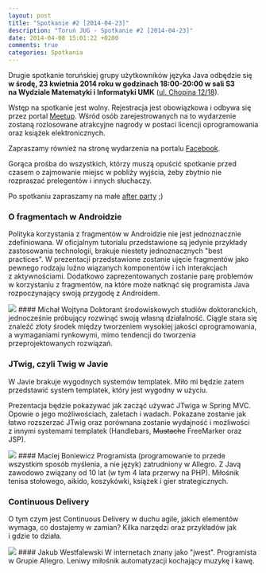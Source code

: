```yaml
---
layout: post
title: "Spotkanie #2 [2014-04-23]"
description: "Toruń JUG - Spotkanie #2 [2014-04-23]"
date: 2014-04-08 15:01:22 +0200
comments: true
categories: Spotkania
---
```

Drugie spotkanie toruńskiej grupy użytkowników języka Java odbędzie się **w&nbsp;środę, 23 kwietnia 2014 roku w&nbsp;godzinach 18:00-20:00 w&nbsp;sali S3 na&nbsp;Wydziale Matematyki i&nbsp;Informatyki UMK** (<a href="https://www.google.pl/maps/place/Fryderyka+Chopina+12%2F18/" target="_blank"><span class="glyphicon glyphicon-map-marker"></span>ul.&nbsp;Chopina 12/18</a>). 

Wstęp na&nbsp;spotkanie jest wolny. Rejestracja jest obowiązkowa i&nbsp;odbywa się przez portal <a href="http://www.meetup.com/Torun-JUG/events/175597572/" target="_blank">Meetup</a>. Wśród osób zarejestrowanych na to wydarzenie zostaną rozlosowane atrakcyjne nagrody w&nbsp;postaci licencji oprogramowania oraz książek elektronicznych. 

Zapraszamy również na&nbsp;stronę wydarzenia na&nbsp;portalu <a href="https://www.facebook.com/events/1402971459975866/" target="_blank">Facebook</a>. 

Gorąca prośba do wszystkich, którzy muszą opuścić spotkanie przed czasem o&nbsp;zajmowanie miejsc w&nbsp;pobliży wyjścia, żeby zbytnio nie rozpraszać prelegentów i&nbsp;innych słuchaczy. 

Po spotkaniu zapraszamy na małe <a href="https://www.facebook.com/events/850959914918569/" target="_blank">after party</a> ;) <!-- more -->

### O fragmentach w Androidzie
Polityka korzystania z&nbsp;fragmentów w&nbsp;Androidzie nie jest jednoznacznie zdefiniowana. W&nbsp;oficjalnym tutorialu przedstawione są jedynie przykłady zastosowania technologii, brakuje niestety jednoznacznych "best practices". W&nbsp;prezentacji przedstawione zostanie ujęcie fragmentów jako pewnego rodzaju luźno wiązanych komponentów i&nbsp;ich interakcjach z&nbsp;aktywnościami. Dodatkowo zaprezentowanych zostanie parę problemów w&nbsp;korzystaniu z&nbsp;fragmentów, na&nbsp;które może natknąć się programista Java rozpoczynający swoją przygodę z&nbsp;Androidem.

<img class="no-border speaker-face" src="{{ root_url }}/images/speakers/wojtyna-michal.jpg" />
#### Michał Wojtyna
Doktorant środowiskowych studiów doktoranckich, jednocześnie próbujący rozwinąć swoją własną działalność. Ciągle stara się znaleźć złoty środek między tworzeniem wysokiej jakości oprogramowania, a&nbsp;wymaganiami rynkowymi, mimo tendencji do&nbsp;tworzenia przeprojektowanych rozwiązań.

<span class="clearfix"></span>
### JTwig, czyli Twig w Javie
W&nbsp;Javie brakuje wygodnych systemów templatek. Miło mi będzie zatem przedstawić system templatek, który jest wygodny w&nbsp;użyciu. 

Prezentacja będzie pokazywać jak zacząć używać JTwiga w&nbsp;Spring MVC. Opowie o&nbsp;jego możliwościach, zaletach i&nbsp;wadach. Pokazane zostanie jak łatwo rozszerzać JTwig oraz porównana zostanie wydajność i&nbsp;możliwości z&nbsp;innymi systemami templatek (Handlebars, ~~Mustache~~ FreeMarker oraz JSP).

<img class="no-border speaker-face" src="{{ root_url }}/images/speakers/boniewicz-maciej.jpg" />
#### Maciej Boniewicz
Programista (programowanie to przede wszystkim sposób myślenia, a&nbsp;nie język) zatrudniony w Allegro. Z&nbsp;Javą zawodowo związany od 10 lat (w&nbsp;tym 4&nbsp;lata przerwy na&nbsp;PHP). Miłośnik tenisa stołowego, aikido, koszykówki, książek i&nbsp;gier strategicznych.

<span class="clearfix"></span>
### Continuous Delivery
O&nbsp;tym czym jest Continuous Delivery w&nbsp;duchu agile, jakich elementów wymaga, co dostajemy w&nbsp;zamian? Kilka narzędzi oraz przykładów jak i&nbsp;gdzie to działa.

<img class="no-border speaker-face" src="{{ root_url }}/images/speakers/westfalewski-jakub.jpg" />
#### Jakub Westfalewski
W&nbsp;internetach znany jako "jwest". Programista w&nbsp;Grupie Allegro. Leniwy miłośnik automatyzacji kochający muzykę i&nbsp;kawę.